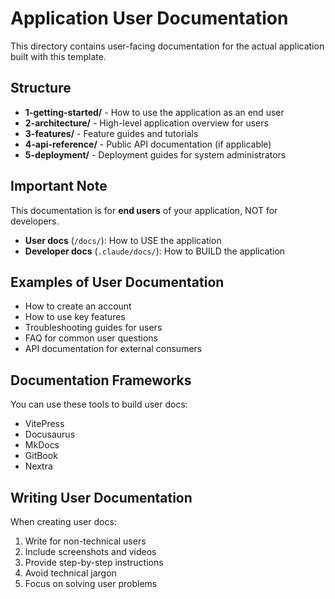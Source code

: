 # Application User Documentation

This directory contains user-facing documentation for the actual application built with this template.

## Structure

- **1-getting-started/** - How to use the application as an end user
- **2-architecture/** - High-level application overview for users  
- **3-features/** - Feature guides and tutorials
- **4-api-reference/** - Public API documentation (if applicable)
- **5-deployment/** - Deployment guides for system administrators

## Important Note

This documentation is for **end users** of your application, NOT for developers.

- **User docs** (`/docs/`): How to USE the application
- **Developer docs** (`.claude/docs/`): How to BUILD the application

## Examples of User Documentation

- How to create an account
- How to use key features
- Troubleshooting guides for users
- FAQ for common user questions
- API documentation for external consumers

## Documentation Frameworks

You can use these tools to build user docs:
- VitePress
- Docusaurus
- MkDocs
- GitBook
- Nextra

## Writing User Documentation

When creating user docs:
1. Write for non-technical users
2. Include screenshots and videos
3. Provide step-by-step instructions
4. Avoid technical jargon
5. Focus on solving user problems